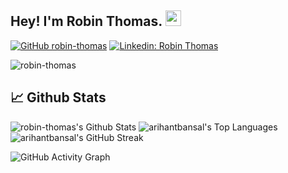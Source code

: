 ## Hey! I'm Robin Thomas. <img src="https://media.giphy.com/media/hvRJCLFzcasrR4ia7z/giphy.gif" width="25px">

[![GitHub robin-thomas](https://img.shields.io/github/followers/robin-thomas?label=follow&style=social)](https://github.com/robin-thomas)
[![Linkedin: Robin Thomas](https://img.shields.io/badge/-Robin%20Thomas-blue?style=flat-square&logo=Linkedin&logoColor=white&link=https://www.linkedin.com/in/robinthomas91/)](https://www.linkedin.com/in/robinthomas91/)

<p align="left">
  <img src="https://komarev.com/ghpvc/?username=robin-thomas&label=Profile%20views&color=0e75b6&style=flat" alt="robin-thomas" />
</p>

## 📈 Github Stats

<img alt="robin-thomas's Github Stats" src="https://github-readme-stats.vercel.app/api?username=robin-thomas&show_icons=true&count_private=true&locale=en&layout=compact&theme=prussian" />

<img alt="arihantbansal's Top Languages" src="https://github-readme-stats.vercel.app/api/top-langs/?username=robin-thomas&langs_count=10&layout=compact&theme=prussian" />

<img alt="arihantbansal's GitHub Streak" src="https://github-readme-streak-stats.herokuapp.com/?user=robin-thomas&theme=prussian" />

![GitHub Activity Graph](https://activity-graph.herokuapp.com/graph?username=robin-thomas&theme=react-dark)

<!--
**robin-thomas/robin-thomas** is a ✨ _special_ ✨ repository because its `README.md` (this file) appears on your GitHub profile.

Here are some ideas to get you started:

- 🔭 I’m currently working on ...
- 🌱 I’m currently learning ...
- 👯 I’m looking to collaborate on ...
- 🤔 I’m looking for help with ...
- 💬 Ask me about ...
- 📫 How to reach me: ...
- 😄 Pronouns: ...
- ⚡ Fun fact: ...
-->
